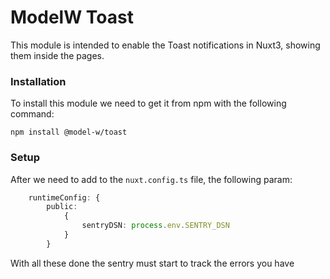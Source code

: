 # ModelW Toast

This module is intended to enable the Toast notifications in Nuxt3, showing them inside the pages.

### Installation
To install this module we need to get it from npm with the following command:
```commandline
npm install @model-w/toast
```
### Setup


After we need to add to the `nuxt.config.ts` file, the following param:
```typescript
    runtimeConfig: {
        public:
            {
                sentryDSN: process.env.SENTRY_DSN
            }
        }
```

With all these done the sentry must start to track the errors you have
